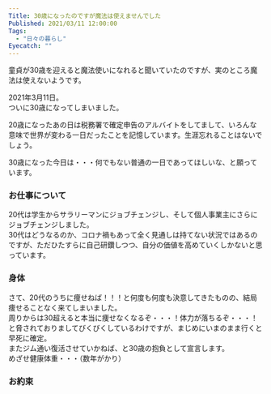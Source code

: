 ```yaml
---
Title: 30歳になったのですが魔法は使えませんでした
Published: 2021/03/11 12:00:00
Tags:
  - "日々の暮らし"
Eyecatch: ""
---
```

童貞が30歳を迎えると魔法使いになれると聞いていたのですが、実のところ魔法は使えないようです。  

2021年3月11日。  
ついに30歳になってしまいました。  

<!-- more -->

20歳になったあの日は税務署で確定申告のアルバイトをしてまして、いろんな意味で世界が変わる一日だったことを記憶しています。生涯忘れることはないでしょう。  

30歳になった今日は・・・何でもない普通の一日であってほしいな、と願っています。  


### お仕事について
20代は学生からサラリーマンにジョブチェンジし、そして個人事業主にさらにジョブチェンジしました。  
30代はどうなるのか、コロナ禍もあって全く見通しは持てない状況ではあるのですが、ただひたすらに自己研鑽しつつ、自分の価値を高めていくしかないと思っています。  


### 身体
さて、20代のうちに痩せねば！！！と何度も何度も決意してきたものの、結局痩せることなく来てしまいました。  
周りからは30超えると本当に痩せなくなるぞ・・・！体力が落ちるぞ・・・！と脅されておりましてびくびくしているわけですが、まじめにいまのまま行くと早死に確定。  
またジム通い復活させていかねば、と30歳の抱負として宣言します。  
めざせ健康体重・・・（数年がかり）  

### お約束
<?# Twitter 1369664769171496961 /?>

